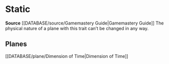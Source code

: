 ﻿---
id: '288'
name: Static
rarity: Common
source: '[[DATABASE/source/Gamemastery Guide|Gamemastery Guide]]'
trait:
- Static
type: Trait

---
# Static

**Source** [[DATABASE/source/Gamemastery Guide|Gamemastery Guide]]
The physical nature of a plane with this trait can’t be changed in any way.

## Planes

[[DATABASE/plane/Dimension of Time|Dimension of Time]]